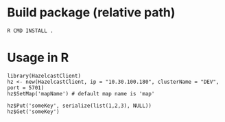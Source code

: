 # Build package (relative path)

    R CMD INSTALL .

# Usage in R

    library(HazelcastClient)
    hz <- new(HazelcastClient, ip = "10.30.100.180", clusterName = "DEV", port = 5701)
    hz$SetMap('mapName') # default map name is 'map'

    hz$Put('someKey', serialize(list(1,2,3), NULL))
    hz$Get('someKey')



